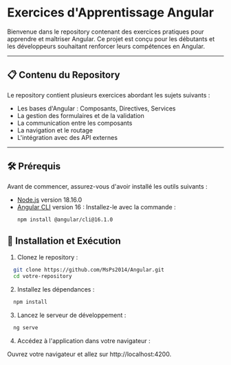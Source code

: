 # Exercices d'Apprentissage Angular

Bienvenue dans le repository contenant des exercices pratiques pour apprendre et maîtriser Angular. Ce projet est conçu pour les débutants et les développeurs souhaitant renforcer leurs compétences en Angular.

---

## 📋 Contenu du Repository

Le repository contient plusieurs exercices abordant les sujets suivants :

- Les bases d'Angular : Composants, Directives, Services
- La gestion des formulaires et de la validation
- La communication entre les composants
- La navigation et le routage
- L'intégration avec des API externes

---

## 🛠️ Prérequis

Avant de commencer, assurez-vous d'avoir installé les outils suivants :

- [Node.js](https://nodejs.org/) version 18.16.0 
- [Angular CLI](https://angular.io/cli) version 16 : Installez-le avec la commande :
  ```bash
  npm install @angular/cli@16.1.0
  ```

## 🚀 Installation et Exécution
1. Clonez le repository :
```bash
  git clone https://github.com/MsPs2014/Angular.git
  cd votre-repository
  ```
2. Installez les dépendances :
```bash
  npm install
  ```
3. Lancez le serveur de développement :
```bash
  ng serve
  ```
4. Accédez à l'application dans votre navigateur :

Ouvrez votre navigateur et allez sur http://localhost:4200.
